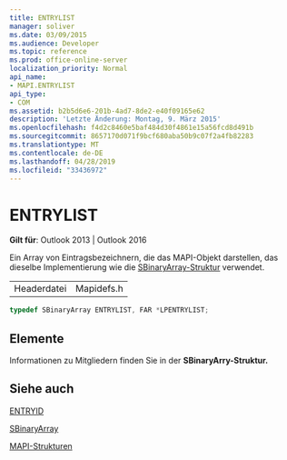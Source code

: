 ```yaml
---
title: ENTRYLIST
manager: soliver
ms.date: 03/09/2015
ms.audience: Developer
ms.topic: reference
ms.prod: office-online-server
localization_priority: Normal
api_name:
- MAPI.ENTRYLIST
api_type:
- COM
ms.assetid: b2b5d6e6-201b-4ad7-8de2-e40f09165e62
description: 'Letzte Änderung: Montag, 9. März 2015'
ms.openlocfilehash: f4d2c8460e5baf484d30f4861e15a56fcd8d491b
ms.sourcegitcommit: 8657170d071f9bcf680aba50b9c07f2a4fb82283
ms.translationtype: MT
ms.contentlocale: de-DE
ms.lasthandoff: 04/28/2019
ms.locfileid: "33436972"
---
```

# <a name="entrylist"></a>ENTRYLIST

  
  
**Gilt für**: Outlook 2013 | Outlook 2016 
  
Ein Array von Eintragsbezeichnern, die das MAPI-Objekt darstellen, das dieselbe Implementierung wie die [SBinaryArray-Struktur](sbinaryarray.md) verwendet. 
  
|||
|:-----|:-----|
|Headerdatei  <br/> |Mapidefs.h  <br/> |
   
```cpp
typedef SBinaryArray ENTRYLIST, FAR *LPENTRYLIST;

```

## <a name="members"></a>Elemente

Informationen zu Mitgliedern finden Sie in der **SBinaryArry-Struktur.** 
  
## <a name="see-also"></a>Siehe auch



[ENTRYID](entryid.md)
  
[SBinaryArray](sbinaryarray.md)


[MAPI-Strukturen](mapi-structures.md)

